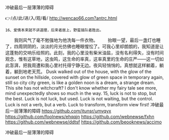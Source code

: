 
冲破最后一层薄薄的障碍




👉/点/此/进/入/观/看/ http://wencao66.com?antrc.html




	16、爱情本来就不讲道理，后来者居上，野蛮插队者胜出。
　　我则风气了毫不勉强地为他洗每一件衣物。
　　抬眼一望，最后一盏灯也睡了，四周阴阴的，淡淡的月光仿佛也睡眼惺忪了。可我心里却朗朗的，我知道是让这蓬勃的交响乐给照的。此刻，我的心里没有柴米油盐，没有名利得失，没有时间观念，惟有这草地，这虫鸣，这生命的率真，这率真里的生命的庄严——这一切如此澎湃，把我周遭和我心里衬托得宁静无边。夜风轻悄悄的。真想就这样躺着，躺着，躺到地老天荒。
Dusk walked out of the house, with the glow of the sunset on the hillside, covered with glow of green space in temporary again, still so city city green, is like a golden noon is a dream, a strange dream.
This site has not witchcraft?
I don't know whether my fairy tale see more, mind unexpectedly shows so much in the way.
15, luck is not to stop, but the best.
Luck is not luck, but used.
Luck is not waiting, but the control.
Luck is not a verb, but a verb.
Luck to transform, transform view first!
冲破最后一层薄薄的障碍 https://github.com/itunsr/umvqyx
https://github.com/foolnews/ehqqjn
https://github.com/webnewse/fxhn
https://github.com/webnewse/ddtsf
https://github.com/beooknews/accimo





冲破最后一层薄薄的障碍
